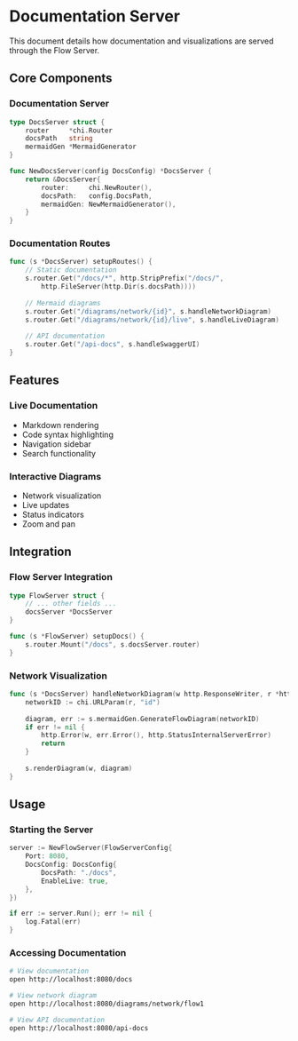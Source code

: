 # Documentation Server

This document details how documentation and visualizations are served through the Flow Server.

## Core Components

### Documentation Server
```go
type DocsServer struct {
    router     *chi.Router
    docsPath   string
    mermaidGen *MermaidGenerator
}

func NewDocsServer(config DocsConfig) *DocsServer {
    return &DocsServer{
        router:     chi.NewRouter(),
        docsPath:   config.DocsPath,
        mermaidGen: NewMermaidGenerator(),
    }
}
```

### Documentation Routes
```go
func (s *DocsServer) setupRoutes() {
    // Static documentation
    s.router.Get("/docs/*", http.StripPrefix("/docs/", 
        http.FileServer(http.Dir(s.docsPath))))
    
    // Mermaid diagrams
    s.router.Get("/diagrams/network/{id}", s.handleNetworkDiagram)
    s.router.Get("/diagrams/network/{id}/live", s.handleLiveDiagram)
    
    // API documentation
    s.router.Get("/api-docs", s.handleSwaggerUI)
}
```

## Features

### Live Documentation
- Markdown rendering
- Code syntax highlighting
- Navigation sidebar
- Search functionality

### Interactive Diagrams
- Network visualization
- Live updates
- Status indicators
- Zoom and pan

## Integration

### Flow Server Integration
```go
type FlowServer struct {
    // ... other fields ...
    docsServer *DocsServer
}

func (s *FlowServer) setupDocs() {
    s.router.Mount("/docs", s.docsServer.router)
}
```

### Network Visualization
```go
func (s *DocsServer) handleNetworkDiagram(w http.ResponseWriter, r *http.Request) {
    networkID := chi.URLParam(r, "id")
    
    diagram, err := s.mermaidGen.GenerateFlowDiagram(networkID)
    if err != nil {
        http.Error(w, err.Error(), http.StatusInternalServerError)
        return
    }
    
    s.renderDiagram(w, diagram)
}
```

## Usage

### Starting the Server
```go
server := NewFlowServer(FlowServerConfig{
    Port: 8080,
    DocsConfig: DocsConfig{
        DocsPath: "./docs",
        EnableLive: true,
    },
})

if err := server.Run(); err != nil {
    log.Fatal(err)
}
```

### Accessing Documentation
```bash
# View documentation
open http://localhost:8080/docs

# View network diagram
open http://localhost:8080/diagrams/network/flow1

# View API documentation
open http://localhost:8080/api-docs
``` 